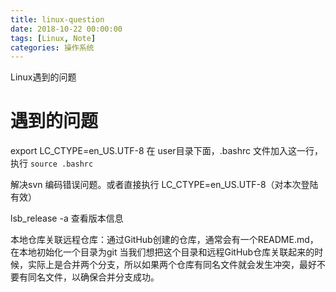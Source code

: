 ```yaml
---
title: linux-question
date: 2018-10-22 00:00:00
tags: [Linux, Note]
categories: 操作系统
---
```


Linux遇到的问题

<!-- more -->

# 遇到的问题

export LC_CTYPE=en_US.UTF-8 在 user目录下面，.bashrc 文件加入这一行，执行 `source .bashrc`

解决svn 编码错误问题。或者直接执行 LC_CTYPE=en_US.UTF-8（对本次登陆有效）

lsb_release -a  查看版本信息

本地仓库关联远程仓库：通过GitHub创建的仓库，通常会有一个README.md，在本地初始化一个目录为git  当我们想把这个目录和远程GitHub仓库关联起来的时候，实际上是合并两个分支，所以如果两个仓库有同名文件就会发生冲突，最好不要有同名文件，以确保合并分支成功。